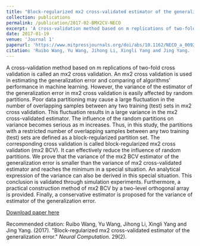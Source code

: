```yaml
---
title: "Block-regularized mx2 cross-validated estimator of the generalization error"
collection: publications
permalink: /publication/2017-02-BMX2CV-NECO
excerpt: 'A cross-validation method based on m replications of two-fold cross validation is called an mx2 cross validation. An mx2 cross validation is used in estimating the generalization error and comparing of algorithms’ performance in machine learning. However, the variance of the estimator of the generalization error in mx2 cross validation is easily affected by random partitions. Poor data partitioning may cause a large fluctuation in the number of overlapping samples between any two training (test) sets in mx2 cross validation. This fluctuation results in a large variance in the mx2 cross-validated estimator. The influence of the random partitions on variance becomes serious as m increases. Thus, in this study, the partitions with a restricted number of overlapping samples between any two training (test) sets are defined as a block-regularized partition set. The corresponding cross validation is called block-regularized mx2 cross validation (mx2 BCV). It can effectively reduce the influence of random partitions. We prove that the variance of the mx2 BCV estimator of the generalization error is smaller than the variance of mx2 cross-validated estimator and reaches the minimum in a special situation. An analytical expression of the variance can also be derived in this special situation. This conclusion is validated through simulation experiments. Furthermore, a practical construction method of mx2 BCV by a two-level orthogonal array is provided. Finally, a conservative estimator is proposed for the variance of estimator of the generalization error.'
date: 2017-01-19
venue: 'Journal 1'
paperurl: 'https://www.mitpressjournals.org/doi/abs/10.1162/NECO_a_00923'
citation: 'Ruibo Wang, Yu Wang, Jihong Li, Xingli Yang and Jing Yang. (2017). &quot;Block-regularized mx2 cross-validated estimator of the generalization error.&quot; <i>Neural Computation</i>. 29(2).'
---
```

A cross-validation method based on m replications of two-fold cross validation is called an mx2 cross validation. An mx2 cross validation is used in estimating the generalization error and comparing of algorithms’ performance in machine learning. However, the variance of the estimator of the generalization error in mx2 cross validation is easily affected by random partitions. Poor data partitioning may cause a large fluctuation in the number of overlapping samples between any two training (test) sets in mx2 cross validation. This fluctuation results in a large variance in the mx2 cross-validated estimator. The influence of the random partitions on variance becomes serious as m increases. Thus, in this study, the partitions with a restricted number of overlapping samples between any two training (test) sets are defined as a block-regularized partition set. The corresponding cross validation is called block-regularized mx2 cross validation (mx2 BCV). It can effectively reduce the influence of random partitions. We prove that the variance of the mx2 BCV estimator of the generalization error is smaller than the variance of mx2 cross-validated estimator and reaches the minimum in a special situation. An analytical expression of the variance can also be derived in this special situation. This conclusion is validated through simulation experiments. Furthermore, a practical construction method of mx2 BCV by a two-level orthogonal array is provided. Finally, a conservative estimator is proposed for the variance of estimator of the generalization error.

[Download paper here](https://doi.org/10.1162/NECO_a_00923)

Recommended citation: Ruibo Wang, Yu Wang, Jihong Li, Xingli Yang and Jing Yang. (2017). "Block-regularized mx2 cross-validated estimator of the generalization error." <i>Neural Computation</i>. 29(2).